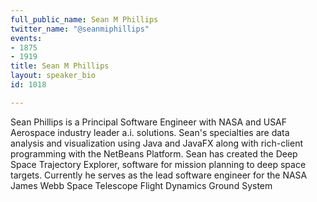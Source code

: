 ```yaml
---
full_public_name: Sean M Phillips
twitter_name: "@seanmiphillips"
events:
- 1875
- 1919
title: Sean M Phillips
layout: speaker_bio
id: 1018

---
```

Sean Phillips is a Principal Software Engineer with NASA and USAF Aerospace industry leader a.i. solutions. Sean's specialties are data analysis and visualization using Java and JavaFX along with rich-client programming with the NetBeans Platform. Sean has created the Deep Space Trajectory Explorer, software for mission planning to deep space targets. Currently he serves as the lead software engineer for the NASA James Webb Space Telescope Flight Dynamics Ground System